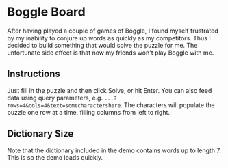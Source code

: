 Boggle Board
=============

After having played a couple of games of Boggle, I found myself frustrated by my
inability to conjure up words as quickly as my competitors. Thus I decided to
build something that would solve the puzzle for me. The unfortunate side effect
is that now my friends won't play Boggle with me.

Instructions
------------
Just fill in the puzzle and then click Solve, or hit Enter. You can also feed
data using query parameters, e.g. `...?rows=4&cols=4&text=somecharactershere`.
The characters will populate the puzzle one row at a time, filling columns from
left to right.

Dictionary Size
---------------
Note that the dictionary included in the demo contains words up to length 7.
This is so the demo loads quickly.